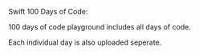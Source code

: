 Swift 100 Days of Code:

100 days of code playground includes all days of code.

Each individual day is also uploaded seperate.
